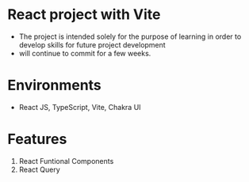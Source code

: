 # React project with Vite

- The project is intended solely for the purpose of learning in order to develop skills for future project development
- will continue to commit for a few weeks.

# Environments

- React JS, TypeScript, Vite, Chakra UI

# Features

1. React Funtional Components
2. React Query
